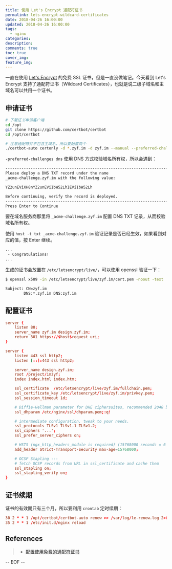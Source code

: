 ```yaml
---
title: 使用 Let's Encrypt 通配符证书
permalink: lets-encrypt-wildcard-certificates
date: 2018-04-26 16:00:00
updated: 2018-04-26 16:00:00
tags:
  - nginx
categories:
description:
comments: true
toc: true
cover_img:
feature_img:
---
```


一直在使用 [Let's Encrypt](https://letsencrypt.org/) 的免费 SSL 证书，但是一直没做笔记。今天看到 Let's Encrypt 支持了通配符证书（Wildcard Certificates），也就是说二级子域名和主域名可以共用一个证书。

<!-- more -->

## 申请证书

```bash
# 下载证书申请客户端
cd /opt
git clone https://github.com/certbot/certbot
cd /opt/certbot

# 注意通配符并不包含主域名，所以要配置两个
./certbot-auto certonly -d *.zyf.im -d zyf.im --manual --preferred-challenges dns --server "https://acme-v02.api.letsencrypt.org/directory"
```

`-preferred-challenges dns` 使用 DNS 方式校验域名所有权，所以会遇到：

```bash
-------------------------------------------------------------------------------
Please deploy a DNS TXT record under the name
_acme-challenge.zyf.im with the following value:

YZ2unEViXH8nYZ2unEViIbW52LhIEViIbW52Lh

Before continuing, verify the record is deployed.
-------------------------------------------------------------------------------
Press Enter to Continue
```

要在域名服务商那里将 `_acme-challenge.zyf.im` 配置 DNS TXT 记录，从而校验域名所有权。

使用 `host -t txt _acme-challenge.zyf.im` 验证记录是否已经生效，如果看到对应的值，按 Enter 继续。

```bash
...
 - Congratulations!
...
```

生成的证书会放置在 `/etc/letsencrypt/live/`，可以使用 openssl 验证一下：

```bash
$ openssl x509 -in /etc/letsencrypt/live/zyf.im/cert.pem -noout -text | grep zyf.im

Subject: CN=zyf.im
        DNS:*.zyf.im DNS:zyf.im
```

## 配置证书

```conf
server {
    listen 80;
    server_name zyf.im design.zyf.im;
    return 301 https://$host$request_uri;
}
```

```conf
server {
    listen 443 ssl http2;
    listen [::]:443 ssl http2;

    server_name design.zyf.im;
    root /project/imzyf;
    index index.html index.htm;

    ssl_certificate  /etc/letsencrypt/live/zyf.im/fullchain.pem;
    ssl_certificate_key /etc/letsencrypt/live/zyf.im/privkey.pem;
    ssl_session_timeout 1d;

    # Diffie-Hellman parameter for DHE ciphersuites, recommended 2048 bits
    ssl_dhparam /etc/nginx/ssl/dhparam.pem;:q!

    # intermediate configuration. tweak to your needs.
    ssl_protocols TLSv1 TLSv1.1 TLSv1.2;
    ssl_ciphers '...';
    ssl_prefer_server_ciphers on;

    # HSTS (ngx_http_headers_module is required) (15768000 seconds = 6 months)
    add_header Strict-Transport-Security max-age=15768000;

    # OCSP Stapling ---
    # fetch OCSP records from URL in ssl_certificate and cache them
    ssl_stapling on;
    ssl_stapling_verify on;
}
```

## 证书续期

证书的有效期只有三个月，所以要利用 `crontab` 定时续期：

```conf
30 2 * * 1 /opt/certbot/certbot-auto renew >> /var/log/le-renew.log 2>&1
35 2 * * 1 /etc/init.d/nginx reload
```

## References

> - [配置使用免费的通配符证书](https://blog.laisky.com/p/letsencrypt/)

-- EOF --
